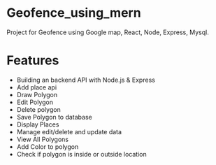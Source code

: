 # Geofence_using_mern
Project for Geofence using Google map, React, Node, Express, Mysql.



# Features
- Building an backend API with Node.js & Express
- Add place api
- Draw Polygon
- Edit Polygon
- Delete polygon
- Save Polygon to database
- Display Places
- Manage edit/delete and update data
- View All Polygons
- Add Color to polygon
- Check if polygon is inside or outside location
